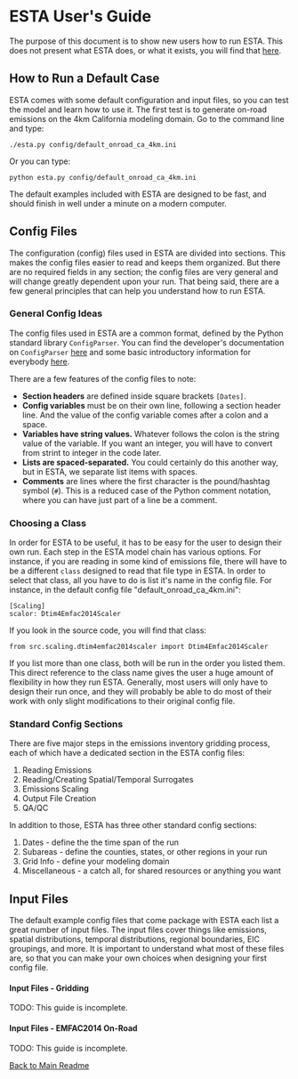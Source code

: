 # ESTA User's Guide

The purpose of this document is to show new users how to run ESTA. This does not present what ESTA does, or what it exists, you will find that [here](USER_DOCS.md).

## How to Run a Default Case

ESTA comes with some default configuration and input files, so you can test the model and learn how to use it. The first test is to generate on-road emissions on the 4km California modeling domain. Go to the command line and type:

    ./esta.py config/default_onroad_ca_4km.ini

Or you can type:

    python esta.py config/default_onroad_ca_4km.ini

The default examples included with ESTA are designed to be fast, and should finish in well under a minute on a modern computer.

## Config Files

The configuration (config) files used in ESTA are divided into sections. This makes the config files easier to read and keeps them organized. But there are no required fields in any section; the config files are very general and will change greatly dependent upon your run. That being said, there are a few general principles that can help you understand how to run ESTA.

### General Config Ideas

The config files used in ESTA are a common format, defined by the Python standard library `ConfigParser`. You can find the developer's documentation on `ConfigParser` [here](https://docs.python.org/2/library/configparser.html) and some basic introductory information for everybody [here](https://wiki.python.org/moin/ConfigParserExamples).

There are a few features of the config files to note:

* **Section headers** are defined inside square brackets `[Dates]`.
* **Config variables** must be on their own line, following a section header line. And the value of the config variable comes after a colon and a space.
* **Variables have string values.** Whatever follows the colon is the string value of the variable. If you want an integer, you will have to convert from strint to integer in the code later.
 * **Lists are spaced-separated.** You could certainly do this another way, but in ESTA, we separate list items with spaces.
* **Comments** are lines where the first character is the pound/hashtag symbol (`#`). This is a reduced case of the Python comment notation, where you can have just part of a line be a comment.

### Choosing a Class

In order for ESTA to be useful, it has to be easy for the user to design their own run. Each step in the ESTA model chain has various options. For instance, if you are reading in some kind of emissions file, there will have to be a different `class` designed to read that file type in ESTA. In order to select that class, all you have to do is list it's name in the config file. For instance, in the default config file "default_onroad_ca_4km.ini":

    [Scaling]
    scalor: Dtim4Emfac2014Scaler

If you look in the source code, you will find that class:

    from src.scaling.dtim4emfac2014scaler import Dtim4Emfac2014Scaler

If you list more than one class, both will be run in the order you listed them. This direct reference to the class name gives the user a huge amount of flexibility in how they run ESTA. Generally, most users will only have to design their run once, and they will probably be able to do most of their work with only slight modifications to their original config file.

### Standard Config Sections

There are five major steps in the emissions inventory gridding process, each of which have a dedicated section in the ESTA config files:

1. Reading Emissions
2. Reading/Creating Spatial/Temporal Surrogates
3. Emissions Scaling
4. Output File Creation
5. QA/QC

In addition to those, ESTA has three other standard config sections:

1. Dates - define the the time span of the run
2. Subareas - define the counties, states, or other regions in your run
3. Grid Info - define your modeling domain
4. Miscellaneous - a catch all, for shared resources or anything you want

## Input Files

The default example config files that come package with ESTA each list a great number of input files. The input files cover things like emissions, spatial distributions, temporal distributions, regional boundaries, EIC groupings, and more. It is important to understand what most of these files are, so that you can make your own choices when designing your first config file.

#### Input Files - Gridding

TODO: This guide is incomplete.

#### Input Files - EMFAC2014 On-Road

TODO: This guide is incomplete.


[Back to Main Readme](../README.md)
